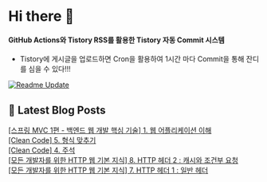 
# Hi there 👋

#### GitHub Actions와 Tistory RSS를 활용한 Tistory 자동 Commit 시스템

- Tistory에 게시글을 업로드하면 Cron을 활용하여 1시간 마다 Commit을 통해 잔디를 심을 수 있다!!!

[![Readme Update](https://github.com/ParkSeYun98/Tistory/actions/workflows/main.yml/badge.svg)](https://github.com/ParkSeYun98/Tistory/actions/workflows/main.yml) <br>

## 📕 Latest Blog Posts

<a href=https://developisntcool.tistory.com/entry/%EC%8A%A4%ED%94%84%EB%A7%81-MVC-1%ED%8E%B8-%EB%B0%B1%EC%97%94%EB%93%9C-%EC%9B%B9-%EA%B0%9C%EB%B0%9C-%ED%95%B5%EC%8B%AC-%EA%B8%B0%EC%88%A0-1-%EC%9B%B9-%EC%96%B4%ED%94%8C%EB%A6%AC%EC%BC%80%EC%9D%B4%EC%85%98-%EC%9D%B4%ED%95%B4>[스프링 MVC 1편 - 백엔드 웹 개발 핵심 기술] 1. 웹 어플리케이션 이해</a></br><a href=https://developisntcool.tistory.com/entry/Clean-Code-5-%ED%98%95%EC%8B%9D-%EB%A7%9E%EC%B6%94%EA%B8%B0>[Clean Code] 5. 형식 맞추기</a></br><a href=https://developisntcool.tistory.com/entry/Clean-Code-4-%EC%A3%BC%EC%84%9D>[Clean Code] 4. 주석</a></br><a href=https://developisntcool.tistory.com/entry/%EB%AA%A8%EB%93%A0-%EA%B0%9C%EB%B0%9C%EC%9E%90%EB%A5%BC-%EC%9C%84%ED%95%9C-HTTP-%EC%9B%B9-%EA%B8%B0%EB%B3%B8-%EC%A7%80%EC%8B%9D-8-HTTP-%ED%97%A4%EB%8D%94-2-%EC%BA%90%EC%8B%9C%EC%99%80-%EC%A1%B0%EA%B1%B4%EB%B6%80-%EC%9A%94%EC%B2%AD>[모든 개발자를 위한 HTTP 웹 기본 지식] 8. HTTP 헤더 2 : 캐시와 조건부 요청</a></br><a href=https://developisntcool.tistory.com/entry/%EB%AA%A8%EB%93%A0-%EA%B0%9C%EB%B0%9C%EC%9E%90%EB%A5%BC-%EC%9C%84%ED%95%9C-HTTP-%EC%9B%B9-%EA%B8%B0%EB%B3%B8-%EC%A7%80%EC%8B%9D-7-HTTP-%ED%97%A4%EB%8D%94-1-%EC%9D%BC%EB%B0%98-%ED%97%A4%EB%8D%94>[모든 개발자를 위한 HTTP 웹 기본 지식] 7. HTTP 헤더 1 : 일반 헤더</a></br>